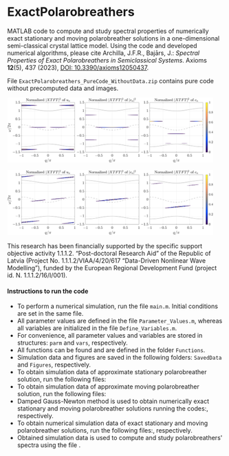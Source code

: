# ExactPolarobreathers
MATLAB code to compute and study spectral properties of numerically exact stationary and moving polarobreather solutions in a one-dimensional semi-classical crystal lattice model. Using the code and developed numerical algorithms, please cite Archilla, J.F.R., Bajārs, J.: *Spectral Properties of Exact Polarobreathers in Semiclassical Systems*. Axioms **12**(5), 437 (2023), [DOI: 10.3390/axioms12050437](https://www.mdpi.com/2075-1680/12/5/437).

File `ExactPolarobreathers_PureCode_WithoutData.zip` contains pure code without precomputed data and images.

<p float="left">
  <img src="Figures/stat_exact_spectrum.png" width="95%" />    
</p>
<p float="left">    
  <img src="Figures/mov_exact_spectrum.png" width="95%" /> 
</p>

This research has been financially supported by the specific support objective activity 1.1.1.2. “Post-doctoral Research Aid” of the Republic of Latvia (Project No. 1.1.1.2/VIAA/4/20/617 “Data-Driven Nonlinear Wave Modelling”), funded by the European Regional Development Fund (project id. N. 1.1.1.2/16/I/001).

#### Instructions to run the code
- To perform a numerical simulation, run the file `main.m`. Initial conditions are set in the same file.
- All parameter values are defined in the file `Parameter_Values.m`, whereas all variables are initialized in the file `Define_Variables.m`. 
- For convenience, all parameter values and variables are stored in structures: `parm` and `vars`, respectively.
- All functions can be found and are defined in the folder `Functions`.
- Simulation data and figures are saved in the following folders: `SavedData` and `Figures`, respectively.
- To obtain simulation data of approximate stationary polarobreather solution, run the following files:
- To obtain simulation data of approximate moving polarobreather solution, run the following files:
- Damped Gauss-Newton method is used to obtain numerically exact stationary and moving polarobreather solutions running the codes:, respectively.
- To obtain numerical simulation data of exact stationary and moving polarobreather solutions, run the following files:, respectively.
- Obtained simulation data is used to compute and study polarobreathers' spectra using the file .    
